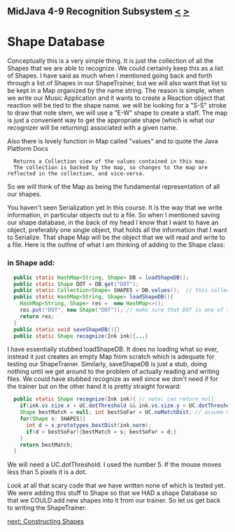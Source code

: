 ## MidJava 4-9 Recognition Subsystem [&LT;](MJ0408.md) [&GT;](MJ0410.md)

# Shape Database

Conceptually this is a very simple thing. It is just the collection of all the Shapes that we are able to recognize. We could certainly keep this as a list of Shapes. I have said as much when I mentioned going back and forth through a list of Shapes in our ShapeTrainer, but we will also want that list to be kept in a Map organized by the name string. The reason is simple, when we write our Music Application and it wants to create a Reaction object that reaction will be tied to the shape name. we will be looking for a "S-S" stroke to draw that note stem, we will use a "E-W" shape to create a staff. The map is just a convenient way to get the appropriate shape (which is what our recognizer will be returning) associated with a given name.

Also there is lovely function in Map called "values" and to quote the Java Platform Docs
```text
  Returns a Collection view of the values contained in this map. 
  The collection is backed by the map, so changes to the map are reflected in the collection, and vice-versa.
```

So we will think of the Map as being the fundamental representation of all our shapes. 

You haven't seen Serialization yet in this course. It is the way that we write information, in particular objects out to a file. So when I mentioned saving our shape database, in the back of my head I know that I want to have an object, preferably one single object, that holds all the information that I want to Serialize. That shape Map will be the object that we will read and write to a file. Here is the outline of what I am thinking of adding to the Shape class:

### in Shape add:
```java
  public static HashMap<String, Shape> DB = loadShapeDB();
  public static Shape DOT = DB.get("DOT");
  public static Collection<Shape> SHAPES = DB.values();  // this collection backed by DB, so changes to DB show up here  
  public static HashMap<String, Shape> loadShapeDB(){
    HashMap<String, Shape> res =  new HashMap<>();
    res.put("DOT", new Shape("DOT")); // make sure that DOT is one of the shapes in the DB 
    return res;    
  }
  public static void saveShapeDB(){}
  public static Shape recognize(Ink ink){...}
 ```

I have essentially stubbed loadShapeDB. It does no loading what so ever, instead it just creates an empty Map from scratch which is adequate for testing our ShapeTrainer. Similarly, saveShapeDB is just a stub, doing nothing until we get around to the problem of actually reading and writing files. We could have stubbed recognize as well since we don't need if for the trainer but on the other hand it is pretty straight forward:

```java
  public static Shape recognize(Ink ink){ // note: can return null
    if(ink.vs.size.x < UC.dotThreshold && ink.vs.size.y < UC.dotThreshold){return DOT;}
    Shape bestMatch = null; int bestSoFar = UC.noMatchDist; // assume no match
    for(Shape s: SHAPES){
      int d = s.prototypes.bestDist(ink.norm); 
      if(d < bestSoFar){bestMatch = s; bestSoFar = d;}
    }
    return bestMatch;      
  }
```

We will need a UC.dotThreshold. I used the number 5. If the mouse moves less than 5 pixels it is a dot.
    
Look at all that scary code that we have written none of which is tested yet. We were adding this stuff to Shape so that we HAD a shape Database so that we COULD add new shapes into it from our trainer. So let us get back to writing the ShapeTrainer.

[next: Constructing Shapes](MJ0410.md)
